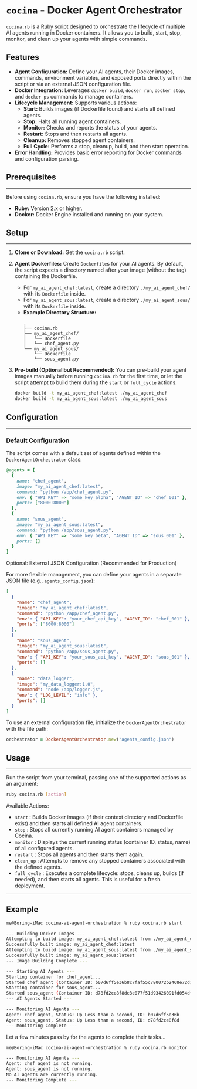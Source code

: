 # `cocina` - Docker Agent Orchestrator

`cocina.rb` is a Ruby script designed to orchestrate the lifecycle of multiple AI agents running in Docker containers. It allows you to build, start, stop, monitor, and clean up your agents with simple commands.

## Features

* **Agent Configuration:** Define your AI agents, their Docker images, commands, environment variables, and exposed ports directly within the script or via an external JSON configuration file.
* **Docker Integration:** Leverages `docker build`, `docker run`, `docker stop`, and `docker ps` commands to manage containers.
* **Lifecycle Management:** Supports various actions:
    * **Start:** Builds images (if Dockerfile found) and starts all defined agents.
    * **Stop:** Halts all running agent containers.
    * **Monitor:** Checks and reports the status of your agents.
    * **Restart:** Stops and then restarts all agents.
    * **Cleanup:** Removes stopped agent containers.
    * **Full Cycle:** Performs a stop, cleanup, build, and then start operation.
* **Error Handling:** Provides basic error reporting for Docker commands and configuration parsing.

## Prerequisites

---

Before using `cocina.rb`, ensure you have the following installed:

* **Ruby:** Version 2.x or higher.
* **Docker:** Docker Engine installed and running on your system.

## Setup

---

1.  **Clone or Download:** Get the `cocina.rb` script.
2.  **Agent Dockerfiles:** Create `Dockerfile`s for your AI agents. By default, the script expects a directory named after your image (without the tag) containing the Dockerfile.
    * For `my_ai_agent_chef:latest`, create a directory `./my_ai_agent_chef/` with its `Dockerfile` inside.
    * For `my_ai_agent_sous:latest`, create a directory `./my_ai_agent_sous/` with its `Dockerfile` inside.
    * **Example Directory Structure:**
        ```
        .
        ├── cocina.rb
        ├── my_ai_agent_chef/
        │   └── Dockerfile
        │   └── chef_agent.py
        └── my_ai_agent_sous/
            └── Dockerfile
            └── sous_agent.py
        ```
3.  **Pre-build (Optional but Recommended):** You can pre-build your agent images manually before running `cocina.rb` for the first time, or let the script attempt to build them during the `start` or `full_cycle` actions.

    ```bash
    docker build -t my_ai_agent_chef:latest ./my_ai_agent_chef
    docker build -t my_ai_agent_sous:latest ./my_ai_agent_sous
    ```

## Configuration

---

### Default Configuration

The script comes with a default set of agents defined within the `DockerAgentOrchestrator` class:

```ruby
@agents = [
  {
    name: "chef_agent",
    image: "my_ai_agent_chef:latest",
    command: "python /app/chef_agent.py",
    env: { "API_KEY" => "some_key_alpha", "AGENT_ID" => "chef_001" },
    ports: ["8000:8000"]
  },
  {
    name: "sous_agent",
    image: "my_ai_agent_sous:latest",
    command: "python /app/sous_agent.py",
    env: { "API_KEY" => "some_key_beta", "AGENT_ID" => "sous_001" },
    ports: []
  }
]
```

Optional: External JSON Configuration (Recommended for Production)

For more flexible management, you can define your agents in a separate JSON file (e.g., `agents_config.json`):
```json
[
  {
    "name": "chef_agent",
    "image": "my_ai_agent_chef:latest",
    "command": "python /app/chef_agent.py",
    "env": { "API_KEY": "your_chef_api_key", "AGENT_ID": "chef_001" },
    "ports": ["8000:8000"]
  },
  {
    "name": "sous_agent",
    "image": "my_ai_agent_sous:latest",
    "command": "python /app/sous_agent.py",
    "env": { "API_KEY": "your_sous_api_key", "AGENT_ID": "sous_001" },
    "ports": []
  },
  {
    "name": "data_logger",
    "image": "my_data_logger:1.0",
    "command": "node /app/logger.js",
    "env": { "LOG_LEVEL": "info" },
    "ports": []
  }
]

```

To use an external configuration file, initialize the `DockerAgentOrchestrator` with the file path:
```ruby
orchestrator = DockerAgentOrchestrator.new("agents_config.json")
```

## Usage

---

Run the script from your terminal, passing one of the supported actions as an argument:

```bash
ruby cocina.rb [action]
```

Available Actions:
- `start` : Builds Docker images (if their context directory and Dockerfile exist) and then starts all defined AI agent containers.
- `stop` : Stops all currently running AI agent containers managed by Cocina.
- `monitor` : Displays the current running status (container ID, status, name) of all configured agents.
- `restart` : Stops all agents and then starts them again.
- `clean_up` : Attempts to remove any stopped containers associated with the defined agents. 
- `full_cycle` : Executes a complete lifecycle: stops, cleans up, builds (if needed), and then starts all agents. This is useful for a fresh deployment.

---

## Example 

```bash
me@Boring-iMac cocina-ai-agent-orchestration % ruby cocina.rb start

--- Building Docker Images ---
Attempting to build image: my_ai_agent_chef:latest from ./my_ai_agent_chef
Successfully built image: my_ai_agent_chef:latest
Attempting to build image: my_ai_agent_sous:latest from ./my_ai_agent_sous
Successfully built image: my_ai_agent_sous:latest
--- Image Building Complete ---

--- Starting AI Agents ---
Starting container for chef_agent...
Started chef_agent (Container ID: b07d6ff5e36b8c7faf55c780072b2468e72d13dab327fe5652c17b4a81ec72b7)
Starting container for sous_agent...
Started sous_agent (Container ID: d78fd2ce8f8dc3e077f51d93426091fd054df517019f96a2bd23251539bb75ee)
--- AI Agents Started ---

--- Monitoring AI Agents ---
Agent: chef_agent, Status: Up Less than a second, ID: b07d6ff5e36b
Agent: sous_agent, Status: Up Less than a second, ID: d78fd2ce8f8d
--- Monitoring Complete ---

```

Let a few minutes pass by for the agents to complete their tasks...

``` bash
me@Boring-iMac cocina-ai-agent-orchestration % ruby cocina.rb monitor

--- Monitoring AI Agents ---
Agent: chef_agent is not running.
Agent: sous_agent is not running.
No AI agents are currently running.
--- Monitoring Complete ---
```
